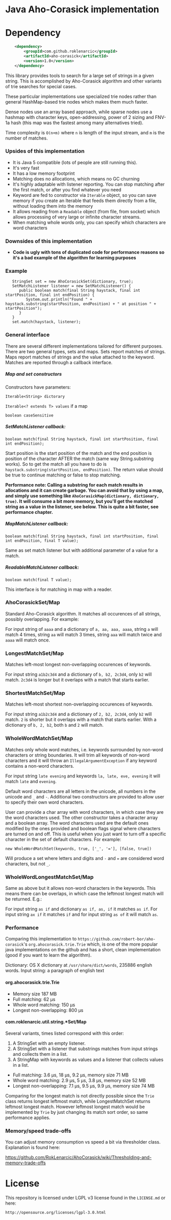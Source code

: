 Java Aho-Corasick implementation
===========

# Dependency

```xml
    <dependency>
        <groupId>com.github.roklenarcic</groupId>
        <artifactId>aho-corasick</artifactId>
        <version>1.0</version>
    </dependency>
```

This library provides tools to search for a large set of strings in a given string. This is accomplished by Aho-Corasick algorithm and other variants of trie searches for special cases.

These particular implementations use specialized trie nodes rather than general HashMap-based trie nodes which makes them much faster.

Dense nodes use an array based approach, while sparse nodes use a hashmap with character keys, open-addressing, power of 2 sizing and FNV-1a hash (this map was the fastest among many alternatives tried).

Time complexity is `O(n+m)` where `n` is length of the input stream, and `m` is the number of matches. 

### Upsides of this implementation

- It is Java 5 compatible (lots of people are still running this).
- It's very fast
- It has a low memory footprint
- Matching does no allocations, which means no GC churning
- It's highly adaptable with listener reporting. You can stop matching after the first match, or after you find whatever you need
- Keyword are fed to constructor via `Iterable` object, so you can save memory if you create an Iterable that feeds them directly from a file, without loading them into the memory
- It allows reading from a `Readable` object (from file, from socket) which allows processing of very large or infinite character streams.
- When matching whole words only, you can specify which characters are word characters

### Downsides of this implementation

- **Code is ugly with tons of duplicated code for performance reasons so it's a bad example of the algorithm for learning purposes**

### Example

```
   StringSet set = new AhoCorasickSet(dictionary, true);
   SetMatchListener listener = new SetMatchListener() {
      public boolean match(final String haystack, final int startPosition, final int endPosition) {
         System.out.println("Found " + haystack.substring(startPosition, endPosition) + " at position " + startPosition");
      }
   }
   set.match(haystack, listener);
```

### General interface

There are several different implementations tailored for different purposes. There are two general types, sets and maps.
Sets report matches of strings. Maps report matches of strings and the value attached to the keyword.
Matches are reported through a callback interface. 

##### Map and set constructors

Constructors have parameters:

`Iterable<String> dictorary`

`Iterable<? extends T> values` if a map

`boolean caseSensitive`

##### SetMatchListener callback:

`boolean match(final String haystack, final int startPosition, final int endPosition);`

Start position is the start position of the match and the end position is position of the character AFTER the match (same way String.substring works). So to get the match all you have to do is `haystack.substring(startPosition, endPosition)`.
The return value should be true to continue matching or false to stop matching.

**Performance note: Calling a substring for each match results in allocations and it can create garbage. You can avoid that by using a map, and simply use something like `AhoCorasickMap(dictionary, dictionary, true)`. It will consume a bit more memory, but you'll get the matched string as a value in the listener, see below. This is quite a bit faster, see performance chapter.**

##### MapMatchListener callback:

`boolean match(final String haystack, final int startPosition, final int endPosition, final T value);`

Same as set match listener but with additional parameter of a value for a match.

##### ReadableMatchListener callback:

`boolean match(final T value);`

This interface is for matching in map with a reader.

### AhoCorasickSet/Map

Standard Aho-Corasick algorithm. It matches all occurences of all strings, possibly overlapping. For example:

For input string of `aaaa` and a dictionary of `a, aa, aaa, aaaa`, string `a` will match 4 times, string `aa` will match 3 times, string `aaa` will match twice and `aaaa` will match once.

### LongestMatchSet/Map

Matches left-most longest non-overlapping occurences of keywords. 

For input string `a1b2c3d4` and a dictionary of `b, b2, 2c3d4`, only `b2` will match. `2c3d4` is longer but it overlaps with a match that starts earlier.

### ShortestMatchSet/Map

Matches left-most shortest non-overlapping occurences of keywords. 

For input string `a1b2c3d4` and a dictionary of `2, b2, 2c3d4`, only `b2` will match. `2` is shorter but it overlaps with a match that starts earlier. With a dictionary of `b, 2, b2`, both `b` and `2` will match.

### WholeWordMatchSet/Map

Matches only whole word matches, i.e. keywords surrounded by non-word characters or string boundaries.
It will trim all keywords of non-word characters and it will throw an `IllegalArgumentException` if any keyword contains a non-word characters.

For input string `late evening` and keywords `la, late, eve, evening` it will match `late` and `evening`.

Default word characters are all letters in the unicode, all numbers in the unicode and `_` and `-`.
Additional two constructors are provided to allow user to specify their own word characters.

User can provide a char array with word characters, in which case they are the word characters used. The other constructor takes a character array and a boolean array. The word characters used are the default ones modified by the ones provided and boolean flags signal where characters are turned on and off. This is useful when you just want to turn off a specific character in the set of default characters. For example:

`new WholeWordMatchSet(keywords, true, ['_', '='], [false, true])`

Will produce a set where letters and digits and `-` and `=` are considered word characters, but not `_`.

### WholeWordLongestMatchSet/Map

Same as above but it allows non-word characters in the keywords. This means there can be overlaps, in which case the leftmost longest match will be returned. E.g.:

For input string `as if` and dictionary `as if, as, if` it matches `as if`. For input string `ax if` it matches `if` and for input string `as of` it will match `as`.

### Performance

Comparing this implementation to `https://github.com/robert-bor/aho-corasick`'s `org.ahocorasick.trie.Trie` which, is one of the more popular java implementations on the github and has a short, clean implementation (good if you want to learn the algorithm).

Dictionary: OS X dictionary at `/usr/share/dict/words`, 235886 english words.
Input string: a paragraph of english text

#### org.ahocorasick.trie.Trie

- Memory size 187 MB
- Full matching: 62 µs
- Whole word matching: 150 µs
- Longest non-overlapping: 800 µs

#### com.roklenarcic.util.string.*Set/Map

Several variants, times listed correspond with this order:

1. A StringSet with an empty listener.
2. A StringSet with a listener that substrings matches from input strings and collects them in a list.
3. A StringMap with keywords as values and a listener that collects values in a list.

- Full matching: 3.6 µs, 18 µs, 9.2 µs, memory size 71 MB
- Whole word matching: 2.9 µs, 5 µs, 3.8 µs, memory size 52 MB
- Longest non-overlapping: 7.1 µs, 9.5 µs, 9.9 µs, memory size 74 MB

Comparing for the longest match is not directly possible since the `Trie` class returns longest leftmost match, while LongestMatchSet returns leftmost longest match. However leftmost longest match would be implemented by `Trie` by just changing its match sort order, so same performance applies.

### Memory/speed trade-offs

You can adjust memory consumption vs speed a bit via thresholder class. Explanation is found here:

https://github.com/RokLenarcic/AhoCorasick/wiki/Thresholding-and-memory-trade-offs

# License

This repository is licensed under LGPL v3 license found in the `LICENSE.md` or here:

`http://opensource.org/licenses/lgpl-3.0.html`
